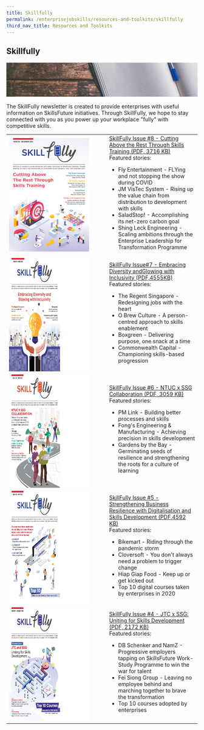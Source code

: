 ```yaml
---
title: Skillfully
permalink: /enterprisejobskills/resources-and-toolkits/skillfully
third_nav_title: Resources and Toolkits
---
```


## Skillfully

![Skillfully](/images/epjs/resources-and-toolkits/skillfully/skillfully.png)

The SkillFully newsletter is created to provide enterprises with useful information on SkillsFuture initiatives. Through SkillFully, we hope to stay connected with you as you power up your workplace "fully" with competitive skills.

<table>
<tr>
<td style="width:250px"><img style="width:211px; height:298px; align:center" src="/images/epjs/resources-and-toolkits/skillfully/skillfully-issue8.png" aria-hidden="true"></td>
<td style="width:auto"><a href = "/images/epjs/resources-and-toolkits/skillfully/SkillfullyNewsletter_8_R10.pdf" target="_blank" rel="noopener">SkillFully Issue #8 - Cutting Above the Rest Through Skills Training (PDF, 3716 KB)</a><br>Featured stories:<br><ul><li>Fly Entertainment - FLYing and not stopping the show during COVID</li><li>JM VisTec System - Rising up the value chain from distribution to development with skills</li><li>SaladStop! - Accomplishing its net-zero carbon goal</li><li>Shing Leck Engineering - Scaling ambitions through the Enterprise Leadership for Transformation Programme</li><ul></td>
</tr>
<tr>
<td style="width:250px"><img style="width:211px; height:298px; align:center" src="/images/epjs/resources-and-toolkits/skillfully/Skillfully-issue7.png" aria-hidden="true"></td>
<td style="width:auto"><a href = "https://www.enterprisejobskills.gov.sg/content/resources/SkillfullyNewsletter_7_FA_HR.pdf" target="_blank" rel="noopener">SkillFully Issue#7 - Embracing Diversity andGlowing with Inclusivity (PDF,4555KB)</a><br>Featured stories:<br><ul><li>The Regent Singapore - Redesigning jobs with the heart</li><li>O Brew Culture - A person-centred approach to skills enablement</li><li>Boxgreen - Delivering purpose, one snack at a time</li><li>Commonwealth Capital - Championing skills-based progression</li><ul></td>
</tr>
<tr>
<td style="width:250px"><img style="width:211px; height:298px; align:center" src="/images/epjs/resources-and-toolkits/skillfully/Skillfully-issue6.png" aria-hidden="true"></td>
<td style="width:auto"><a href = "https://www.enterprisejobskills.gov.sg/content/resources/SkillfullyNewsletter_6_FA.pdf" target="_blank" rel="noopener">SkillFully Issue #6 - NTUC x SSG Collaboration (PDF, 3059 KB)</a><br>Featured stories:<br><ul><li>PM Link - Building better processes and skills</li><li>Fong's Engineering & Manufacturing - Achieving precision in skills development</li><li>Gardens by the Bay - Germinating seeds of resilience and strengthening the roots for a culture of learning</li><ul></td>
</tr>
<tr>
<td style="width:250px"><img style="width:211px; height:298px; align:center" src="/images/epjs/resources-and-toolkits/skillfully/Skillfully-issue5.png" aria-hidden="true"></td>
<td style="width:auto"><a href = "https://www.enterprisejobskills.gov.sg/content/resources/SkillfullyNewsletter_5_FA_HR_v2.pdf" target="_blank" rel="noopener">SkillFully Issue #5 - Strengthening Business Resilience with Digitalisation and Skills Development (PDF,4592 KB)</a><br>Featured stories:<br><ul><li>Bikemart - Riding through the pandemic storm</li><li>Cloversoft - You don't always need a problem to trigger change</li><li>Hiap Giap Food - Keep up or get kicked out</li><li>Top 10 digital courses taken by enterprises in 2020</li><ul></td>
</tr>
<tr>
<td style="width:250px"><img style="width:211px; height:298px; align:center" src="/images/epjs/resources-and-toolkits/skillfully/Skillfully-issue4.png" aria-hidden="true"></td>
<td style="width:auto"><a href = "https://www.enterprisejobskills.gov.sg/content/resources/SkillFully_Newsletter_4.pdf" target="_blank" rel="noopener">SkillFully Issue #4 - JTC x SSG: Uniting for Skills Development (PDF, 2172 KB)</a><br>Featured stories:<br><ul><li>DB Schenker and NamZ - Progressive employers tapping on SkillsFuture Work-Study Programme to win the war for talent</li><li>Fei Siong Group - Leaving no employee behind and marching together to brave the transformation</li><li>Top 10 courses adopted by enterprises</li><ul></td>
</tr>


</tr>
</table>

<script src="/jquery/jquery.Min.js;"></script>
<script src="/jquery/epjs-bp-menu-new-tab.js"></script>
